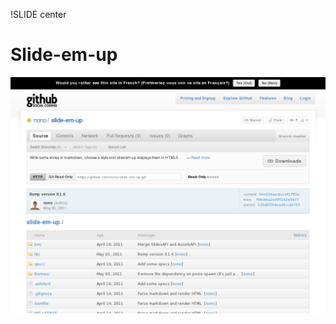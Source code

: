 !SLIDE center
# Slide-em-up #

[ ![Slide-em-up](10.Slide-em-up.png) ](https://github.com/nono/slide-em-up)
